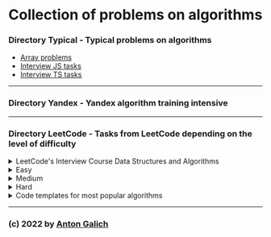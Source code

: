 # Collection of problems on algorithms




### Directory Typical - Typical problems on algorithms

- [Array problems](https://github.com/GalichAnton/Algorithms/tree/master/Typical/Arrays)
- [Interview JS tasks](https://github.com/GalichAnton/Algorithms/tree/master/Typical/Interview_js)
- [Interview TS tasks](https://github.com/GalichAnton/Algorithms/tree/master/Typical/Interview_ts)

---

### Directory Yandex - Yandex algorithm training intensive

---

### Directory LeetCode - Tasks from LeetCode depending on the level of difficulty


<details>
<summary>
LeetCode's Interview Course Data Structures and Algorithms 
</summary>

[Source](https://leetcode.com/explore/featured/card/leetcodes-interview-crash-course-data-structures-and-algorithms/)

- <details>
  <summary>Arrays and strings</summary>

  - [Prefix sum](https://github.com/GalichAnton/Algorithms/blob/master/LeetCode/LeetCode_course_data_structures_alhoritms/Arrays_n_strings/Prefix_sum.js)
  - [Sliding windows](https://github.com/GalichAnton/Algorithms/blob/master/LeetCode/LeetCode_course_data_structures_alhoritms/Arrays_n_strings/Sliding_windows.js)
  - [Two pointers](https://github.com/GalichAnton/Algorithms/blob/master/LeetCode/LeetCode_course_data_structures_alhoritms/Arrays_n_strings/Two_pointers.js)
  </details>

- <details>
  <summary>Hashing</summary>

  - [Checking for existance](https://github.com/GalichAnton/Algorithms/blob/master/LeetCode/LeetCode_course_data_structures_alhoritms/Hashing/Checking_for_existance.js)
  - [Counting](https://github.com/GalichAnton/Algorithms/blob/master/LeetCode/LeetCode_course_data_structures_alhoritms/Hashing/Counting.js)
  - [More examples](https://github.com/GalichAnton/Algorithms/blob/master/LeetCode/LeetCode_course_data_structures_alhoritms/Hashing/More_examples.js)
  </details>

- <details>
  <summary>Linked lists</summary>

  - [Checking for existance](https://github.com/GalichAnton/Algorithms/blob/master/LeetCode/LeetCode_course_data_structures_alhoritms/Linked_lists/Fast_n_slow_pointers.js)
  - [Counting](https://github.com/GalichAnton/Algorithms/blob/master/LeetCode/LeetCode_course_data_structures_alhoritms/Linked_lists/Reverse.js)
  </details>

- <details>
  <summary>Stacks and queues</summary>

  - [String problems](https://github.com/GalichAnton/Algorithms/blob/master/LeetCode/LeetCode_course_data_structures_alhoritms/Stacks_n_queues/String_problems.js)
  - [Queues](https://github.com/GalichAnton/Algorithms/blob/master/LeetCode/LeetCode_course_data_structures_alhoritms/Stacks_n_queues/Queues.js)
  - [Monotonic](https://github.com/GalichAnton/Algorithms/blob/master/LeetCode/LeetCode_course_data_structures_alhoritms/Stacks_n_queues/Monotonic.js)
  </details>

- <details>
  <summary>Tree and graphs</summary>

  - [Binary trees DFS](https://github.com/GalichAnton/Algorithms/blob/master/LeetCode/LeetCode_course_data_structures_alhoritms/Tree_n_graphs/Binary_tree_DFS.js)
  - [Binary trees BFS](https://github.com/GalichAnton/Algorithms/blob/master/LeetCode/LeetCode_course_data_structures_alhoritms/Tree_n_graphs/Binary_tree_BFS.js)
  - [Binary search tree](https://github.com/GalichAnton/Algorithms/blob/master/LeetCode/LeetCode_course_data_structures_alhoritms/Tree_n_graphs/Binary_search_tree.js)
  </details>

- <details>
  <summary>Binary_search</summary>

  - [Binary search](https://github.com/GalichAnton/Algorithms/blob/master/LeetCode/LeetCode_course_data_structures_alhoritms/Binary_search/Binary_search.js)
  - [Binary trees BFS](https://github.com/GalichAnton/Algorithms/blob/master/LeetCode/LeetCode_course_data_structures_alhoritms/Binary_search/Solution_spaces.js)
  </details>

</details>


<details>
<summary>Easy</summary>

- <details>
  <summary>Arrays and hashing</summary>

  - Two sum - [LeetCode](https://leetcode.com/problems/two-sum/description/) - [Solution](https://github.com/GalichAnton/Algorithms/blob/master/LeetCode/easy/Arrays_n_hashing/Two_sum.js)
  - Valid anagrams - [LeetCode](https://leetcode.com/problems/valid-parentheses/description/) - [Solution](https://github.com/GalichAnton/Algorithms/blob/master/LeetCode/Arrays_n_hashing/easy/Valid_anagrams.js)
  - Longest common prefix - [LeetCode](https://leetcode.com/problems/longest-common-prefix/description/) - [Solution](https://github.com/GalichAnton/Algorithms/blob/master/LeetCode/Arrays_n_hashing/easy/Longest_common_prefix.js)
  - Pascal triangle - [LeetCode](https://leetcode.com/problems/valid-parentheses/description/) - [Solution](https://github.com/GalichAnton/Algorithms/blob/master/LeetCode/easy/Arrays_n_hashing/Pascal_triangle.js)
  - Remove in place - [LeetCode](https://leetcode.com/problems/valid-parentheses/description/) - [Solution](https://github.com/GalichAnton/Algorithms/blob/master/LeetCode/easy/Arrays_n_hashing/Remove_in_place.js)
  - Replace elements with greater - [LeetCode](https://leetcode.com/problems/valid-parentheses/description/) - [Solution](https://github.com/GalichAnton/Algorithms/blob/master/LeetCode/easy/Arrays_n_hashing/Replace_elements_with_greater.js)
  - Unique emails - [LeetCode](https://leetcode.com/problems/valid-parentheses/description/) - [Solution](https://github.com/GalichAnton/Algorithms/blob/master/LeetCode/easy/Arrays_n_hashing/Unique_emails.js)
  - isIsomorphic - [LeetCode](https://leetcode.com/problems/valid-parentheses/description/) - [Solution](https://github.com/GalichAnton/Algorithms/blob/master/LeetCode/easy/Arrays_n_hashing/isIsomorphic.js)
  - Can place - [LeetCode](https://leetcode.com/problems/valid-parentheses/description/) - [Solution](https://github.com/GalichAnton/Algorithms/blob/master/LeetCode/easy/Arrays_n_hashing/Can_place.js)
  - Majority element - [LeetCode](https://leetcode.com/problems/valid-parentheses/description/) - [Solution](https://github.com/GalichAnton/Algorithms/blob/master/LeetCode/easy/Arrays_n_hashing/Majority_element.js)
  - Find pivot index - [LeetCode](https://leetcode.com/problems/find-pivot-index/description/) - [Solution](https://github.com/GalichAnton/Algorithms/blob/master/LeetCode/easy/Arrays_n_hashing/Find_pivot_index.js)
  - Words pattern - [LeetCode](https://leetcode.com/problems/valid-parentheses/description/) - [Solution](https://github.com/GalichAnton/Algorithms/blob/master/LeetCode/easy/Arrays_n_hashing/Words_pattern.js)
  - Find dissapeared numbers - [LeetCode](https://leetcode.com/problems/valid-parentheses/description/) - [Solution](https://github.com/GalichAnton/Algorithms/blob/master/LeetCode/easy/Arrays_n_hashing/Find_dissapeared_numbers.js)
  - First uniq char - [LeetCode](https://leetcode.com/problems/first-unique-character-in-a-string/description/) - [Solution](https://github.com/GalichAnton/Algorithms/blob/master/LeetCode/easy/Arrays_n_hashing/First_uniq_char.js)
  - Intersection of two arrays - [LeetCode](https://leetcode.com/problems/intersection-of-two-arrays-ii/description/) - [Solution](https://github.com/GalichAnton/Algorithms/blob/master/LeetCode/easy/Arrays_n_hashing/Intersection_of_array.js)
  - Longest substring palindrome - [LeetCode](https://leetcode.com/problems/longest-palindromic-substring/description/) - [Solution](https://github.com/GalichAnton/Algorithms/blob/master/LeetCode/easy/Arrays_n_hashing/Longest_palindrome.js)
  - Max water container - [LeetCode](https://leetcode.com/problems/container-with-most-water/description/) - [Solution](https://github.com/GalichAnton/Algorithms/blob/master/LeetCode/easy/Arrays_n_hashing/Max_water_container.js)
  - Remove duplicates - [LeetCode](https://leetcode.com/problems/remove-duplicates-from-sorted-array/description/) - [Solution](https://github.com/GalichAnton/Algorithms/blob/master/LeetCode/easy/Arrays_n_hashing/Remove_duplicates.js)
  - Single number - [LeetCode](https://leetcode.com/problems/single-number/description/) - [Solution](https://github.com/GalichAnton/Algorithms/blob/master/LeetCode/easy/Arrays_n_hashing/Single_number.js)
  - Roman to integer - [LeetCode](https://leetcode.com/problems/roman-to-integer/description/) - [Solution](https://github.com/GalichAnton/Algorithms/blob/master/LeetCode/easy/Arrays_n_hashing/Roman_to_integer.js)
  </details>
  
- <details>
  <summary>Two pointers</summary>

  - isPalindrome - [LeetCode](https://leetcode.com/problems/valid-palindrome-ii/description/) - [Solution](https://github.com/GalichAnton/Algorithms/blob/master/LeetCode/easy/Two_pointers/isPalindrome.js)
  - Merge Sorted Array - [LeetCode](https://leetcode.com/problems/merge-sorted-array/description/) - [Solution](https://github.com/GalichAnton/Algorithms/blob/master/LeetCode/easy/Two_pointers/Merge_Sorted_Array.js)
  - Minimum Difference Between Highest And Lowest of K Scores - [LeetCode](https://leetcode.com/problems/valid-palindrome-ii/description/) - [Solution](https://github.com/GalichAnton/Algorithms/blob/master/LeetCode/easy/Two_pointers/Minimum_Difference_Between_Highest_And_Lowest_of_K_Scores.js)
  - Reverse string - [LeetCode](https://leetcode.com/problems/valid-palindrome-ii/description/) - [Solution](https://github.com/GalichAnton/Algorithms/blob/master/LeetCode/easy/Two_pointers/Reverse_string.js)
  - Move Zeroes - [LeetCode](https://leetcode.com/problems/move-zeroes/description/) - [Solution](https://github.com/GalichAnton/Algorithms/blob/master/LeetCode/easy/Two_pointers/Move_Zeroes.js)
  - Remove Duplicates from Sorted Array - [LeetCode](https://leetcode.com/problems/remove-duplicates-from-sorted-array/description/) - [Solution](https://github.com/GalichAnton/Algorithms/blob/master/LeetCode/easy/Two_pointers/Remove_Duplicates_from_Sorted_Array.js)
  </details>
  
- <details>
  <summary>Sliding windows</summary>

  - Best time to buy - [LeetCode](https://leetcode.com/problems/best-time-to-buy-and-sell-stock/description/) - [Solution](https://github.com/GalichAnton/Algorithms/blob/master/LeetCode/easy/Sliding_windows/Best_time_buy_stock.js)
  - Minimum Difference Between Highest And Lowest of K Scores - [LeetCode](https://leetcode.com/problems/best-time-to-buy-and-sell-stock/description/) - [Solution](https://github.com/GalichAnton/Algorithms/blob/master/LeetCode/easy/Sliding_windows/Minimum_Difference_Between_Highest_And_Lowest_of_K_Scores.js)
  - Reverse string - [LeetCode](https://leetcode.com/problems/best-time-to-buy-and-sell-stock/description/) - [Solution](https://github.com/GalichAnton/Algorithms/blob/master/LeetCode/easy/Sliding_windows/Reverse_string.js)
  
  </details>
  
- <details>
  <summary>Stack</summary>

  - Valid bracket - [LeetCode](https://leetcode.com/problems/valid-parentheses/description/) - [Solution](https://github.com/GalichAnton/Algorithms/blob/master/LeetCode/easy/Stack/Valid_parenthes.js)
  - Baseball game - [LeetCode](https://leetcode.com/problems/valid-parentheses/description/) - [Solution](https://github.com/GalichAnton/Algorithms/blob/master/LeetCode/easy/Stack/Baseball_game.js)
  - Implement queue by stacks - [LeetCode](https://leetcode.com/problems/valid-parentheses/description/) - [Solution](https://github.com/GalichAnton/Algorithms/blob/master/LeetCode/easy/Stack/Implement_queue_by_stacks.js)
  - Minstack - [LeetCode](https://leetcode.com/problems/valid-parentheses/description/) - [Solution](https://github.com/GalichAnton/Algorithms/blob/master/LeetCode/easy/Stack/Minstack.js)
  - Implement Stack using Queues - [LeetCode](https://leetcode.com/problems/implement-stack-using-queues/description/) - [Solution](https://github.com/GalichAnton/Algorithms/blob/master/LeetCode/easy/Stack/Implement_Stack_using_Queues.js)
  </details>

- <details>
  <summary>Binary search</summary>

  - Guess game - [LeetCode](https://leetcode.com/problems/valid-parentheses/description/) - [Solution](https://github.com/GalichAnton/Algorithms/blob/master/LeetCode/easy/Binary_search/Guess_game.js)
  - Arranging сoins - [LeetCode](https://leetcode.com/problems/valid-parentheses/description/) - [Solution](https://github.com/GalichAnton/Algorithms/blob/master/LeetCode/easy/Binary_search/Arranging_сoins.js)
  - Binary search - [LeetCode](https://leetcode.com/problems/valid-parentheses/description/) - [Solution](https://github.com/GalichAnton/Algorithms/blob/master/LeetCode/easy/Binary_search/Binary_search.js)
  - Valid Perfect Square - [LeetCode](https://leetcode.com/problems/valid-perfect-square/description/) - [Solution](https://github.com/GalichAnton/Algorithms/blob/master/LeetCode/easy/Binary_search/Valid_Perfect_Square.js)
  </details>
  
- <details>
  <summary>Linked lists</summary>

  - Merge two sorted lists - [LeetCode](https://leetcode.com/problems/valid-parentheses/description/) - [Solution](https://github.com/GalichAnton/Algorithms/blob/master/LeetCode/easy/Linked_lists/Merge_two_sorted_lists.js)
  - Palindrome linked list - [LeetCode](https://leetcode.com/problems/valid-parentheses/description/) - [Solution](https://github.com/GalichAnton/Algorithms/blob/master/LeetCode/easy/Linked_lists/Palindrome_linked_list.js)
  - Reverse linked list - [LeetCode](https://leetcode.com/problems/valid-parentheses/description/) - [Solution](https://github.com/GalichAnton/Algorithms/blob/master/LeetCode/easy/Linked_lists/Reverse.js)
  - Remove Linked List Elements - [LeetCode](https://leetcode.com/problems/remove-linked-list-elements/description/) - [Solution](https://github.com/GalichAnton/Algorithms/blob/master/LeetCode/easy/Linked_lists/Remove_Linked_List_Elements.js)
  </details>
  
- <details>
  <summary>Trees</summary>

  - Invert binary tree - [LeetCode](https://leetcode.com/problems/valid-parentheses/description/) - [Solution](https://github.com/GalichAnton/Algorithms/blob/master/LeetCode/easy/Trees/Invert_binary_tree.js)
  - Minimum absolute difference in bst - [LeetCode](https://leetcode.com/problems/minimum-absolute-difference-in-bst/description/) - [Solution](https://github.com/GalichAnton/Algorithms/blob/master/LeetCode/easy/Min_diff_bst.js)
  - Diameter of Binary Tree - [LeetCode](https://leetcode.com/problems/diameter-of-binary-tree/description/) - [Solution](https://github.com/GalichAnton/Algorithms/blob/master/LeetCode/easy/Trees/Diameter_of_Binary_Tree.js)
  - Maximum Depth of Binary Tree - [LeetCode](https://leetcode.com/problems/maximum-depth-of-binary-tree/description/) - [Solution](https://github.com/GalichAnton/Algorithms/blob/master/LeetCode/easy/Trees/Maximum_Depth_o_Binary_Tree.js)
  - Balanced Binary Tree - [LeetCode](https://leetcode.com/problems/balanced-binary-tree/description/) - [Solution](https://github.com/GalichAnton/Algorithms/blob/master/LeetCode/easy/Trees/Balanced_Binary_Tree.js)
  - Same Tree - [LeetCode](https://leetcode.com/problems/same-tree/description/) - [Solution](https://github.com/GalichAnton/Algorithms/blob/master/LeetCode/easy/Trees/Same_Tree.js)
  </details>

- Find path in graph - [LeetCode](https://leetcode.com/problems/find-if-path-exists-in-graph/description/) - [Solution](https://github.com/GalichAnton/Algorithms/blob/master/LeetCode/easy/Find_path_in_graph.js)

</details>


<details>
<summary>Medium</summary>

- <details>
  <summary>Arrays and hashing</summary>

  - Group anagrams - [LeetCode](https://leetcode.com/problems/merge-intervals/description/) - [Solution](https://github.com/GalichAnton/Algorithms/blob/master/LeetCode/medium/Arrays_n_hashing/Group_anagrams.js)
  - Product of array expect self - [LeetCode](https://leetcode.com/problems/merge-intervals/description/) - [Solution](https://github.com/GalichAnton/Algorithms/blob/master/LeetCode/medium/Arrays_n_hashing/Product_of_array_expect_self.js)
  - Longest Consecutive Sequence - [LeetCode](https://leetcode.com/problems/merge-intervals/description/) - [Solution](https://github.com/GalichAnton/Algorithms/blob/master/LeetCode/medium/Arrays_n_hashing/Longest_Consecutive_Sequence.js)
  - Encode decode - [LeetCode](https://leetcode.com/problems/merge-intervals/description/) - [Solution](https://github.com/GalichAnton/Algorithms/blob/master/LeetCode/medium/Arrays_n_hashing/Encode_decode.js)
  - Longest substring without repeating - [LeetCode](https://leetcode.com/problems/merge-intervals/description/) - [Solution](https://github.com/GalichAnton/Algorithms/blob/master/LeetCode/medium/Arrays_n_hashing/Longest_substring_without_repeating.js)
  - Brick wall - [LeetCode](https://leetcode.com/problems/brick-wall/description/) - [Solution](https://github.com/GalichAnton/Algorithms/blob/master/LeetCode/medium/Arrays_n_hashing/Brick_wall.js)
  - Best time to buy 2 - [LeetCode](https://leetcode.com/problems/best-time-to-buy-and-sell-stock-ii/description/) - [Solution](https://github.com/GalichAnton/Algorithms/blob/master/LeetCode/medium/Arrays_n_hashing/Best_time_to_buy2.js)
  - Number of islands - [LeetCode](https://leetcode.com/problems/number-of-islands/description/) - [Solution](https://github.com/GalichAnton/Algorithms/blob/master/LeetCode/medium/Arrays_n_hashing/Number_of_islands.js)
  - Merge intervals - [LeetCode](https://leetcode.com/problems/merge-intervals/description/) - [Solution](https://github.com/GalichAnton/Algorithms/blob/master/LeetCode/medium/Arrays_n_hashing/Merge_intervals.js)
  - Most frequent element - [LeetCode](https://leetcode.com/problems/merge-intervals/description/) - [Solution](https://github.com/GalichAnton/Algorithms/blob/master/LeetCode/medium/Arrays_n_hashing/Most_frequent_element.js)
  - Max distance to closest person - [LeetCode](https://leetcode.com/problems/maximize-distance-to-closest-person/description/) - [Solution](https://github.com/GalichAnton/Algorithms/blob/master/LeetCode/medium/Arrays_n_hashing/Max_distance.js)
  - Sort colors - [LeetCode](https://leetcode.com/problems/sort-colors/description/) - [Solution](https://github.com/GalichAnton/Algorithms/blob/master/LeetCode/medium/Arrays_n_hashing/Sort_colors.js)
  - Encode and Decode TinyUR - [LeetCode](https://leetcode.com/problems/sort-colors/description/) - [Solution](https://github.com/GalichAnton/Algorithms/blob/master/LeetCode/medium/Arrays_n_hashing/Encode_and_Decode_TinyUR.js)

  </details>

- <details>
  <summary>Two pointers</summary>

  - Two sum sorted - [LeetCode](https://leetcode.com/problems/merge-intervals/description/) - [Solution](https://github.com/GalichAnton/Algorithms/blob/master/LeetCode/medium/Two_pointers/Two_sum_sorted.js)
  - SumOf3 - [LeetCode](https://leetcode.com/problems/3sum/description/) - [Solution](https://github.com/GalichAnton/Algorithms/blob/master/LeetCode/medium/Two_pointers/sum_of_3.js)
  </details>

- <details>
  <summary>Sliding windows</summary>

  - Longest Repeating Character Replacement - [LeetCode](https://leetcode.com/problems/merge-intervals/description/) - [Solution](https://github.com/GalichAnton/Algorithms/blob/master/LeetCode/medium/Sliding_windows/Longest_Repeating_Character_Replacement.js)
  - Frequency of the Most Frequent Element - [LeetCode](https://leetcode.com/problems/merge-intervals/description/) - [Solution](https://github.com/GalichAnton/Algorithms/blob/master/LeetCode/medium/Sliding_windows/Frequency_of_the_Most_Frequent_Element.js)
  - Minimum Number of Flips to Make the Binary String Alternating - [LeetCode](https://leetcode.com/problems/minimum-number-of-flips-to-make-the-binary-string-alternating/description/) - [Solution](https://github.com/GalichAnton/Algorithms/blob/master/LeetCode/medium/Sliding_windows/Minimum_Number_of_Flips_to_Make_the_Binary_String_Alternating.js)
  - Minimum Size Subarray Sum - [LeetCode](https://leetcode.com/problems/minimum-size-subarray-sum/description/) - [Solution](https://github.com/GalichAnton/Algorithms/blob/master/LeetCode/medium/Sliding_windows/Minimum_Size_Subarray_Sum.js)
  </details>

- <details>
  <summary>Stack</summary>

  - Evaluate Reverse Polish Notation- [LeetCode](https://leetcode.com/problems/merge-intervals/description/) - [Solution](https://github.com/GalichAnton/Algorithms/blob/master/LeetCode/medium/Stack/Evaluate_Reverse_Polish_Notation.js)
  </details>

- <details>
  <summary>Binary search</summary>

  - Search in rotated array - [LeetCode](https://leetcode.com/problems/search-in-rotated-sorted-array/description/) - [Solution](https://github.com/GalichAnton/Algorithms/blob/master/LeetCode/medium/Binary_search/Search_rotated_sorted_array.js)
  </details>

- <details>
  <summary>Linked lists</summary>

  </details>

- <details>
  <summary>Trees</summary>

  

 
  </details>



</details>


<details>
<summary>Hard</summary>

- Trapping rain water - [LeetCode](https://leetcode.com/problems/trapping-rain-water/description/) - [Solution](https://github.com/GalichAnton/Algorithms/blob/master/LeetCode/hard/Trapping_rain_water.js)
- Poor pigs - [LeetCode](https://leetcode.com/problems/poor-pigs/description/) - [Solution](https://github.com/GalichAnton/Algorithms/blob/master/LeetCode/hard/Poor_pigs.js)


</details>

<details>
<summary>Code templates for most popular algorithms</summary>

- [Two pointers](https://github.com/GalichAnton/Algorithms/blob/master/LeetCode/Code_templates/Two_pointers.js)
- [Binary search](https://github.com/GalichAnton/Algorithms/blob/master/LeetCode/Code_templates/Binary_search.js)
- [Binary tree](https://github.com/GalichAnton/Algorithms/blob/master/LeetCode/Code_templates/Binary_tree.js)
- [Linked list](https://github.com/GalichAnton/Algorithms/blob/master/LeetCode/Code_templates/Linked_list.js)
- [Monotoic stack](https://github.com/GalichAnton/Algorithms/blob/master/LeetCode/Code_templates/Monotoic_stack.js)
- [Prefix sum](https://github.com/GalichAnton/Algorithms/blob/master/LeetCode/Code_templates/Prefix_sum.js)
- [Sliding window](https://github.com/GalichAnton/Algorithms/blob/master/LeetCode/Code_templates/Sliding_window.js)
- [Subarrays](https://github.com/GalichAnton/Algorithms/blob/master/LeetCode/Code_templates/Subarrays.js)


</details>

---

### (c) 2022 by [Anton Galich](https://github.com/GalichAnton)   